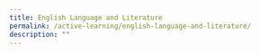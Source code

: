 ```yaml
---
title: English Language and Literature
permalink: /active-learning/english-language-and-literature/
description: ""
---
```

